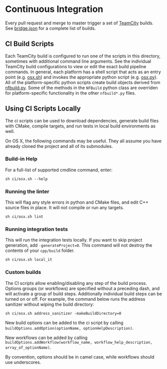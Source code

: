 # Continuous Integration
Every pull request and merge to master trigger a set of [TeamCity](https://teamcity.spotify.net/) builds. See [bridge.json](../buildconf/bridge.json) for a complete list of builds. 

## CI Build Scripts
Each TeamCity build is configured to run one of the scripts in this directory, sometimes with additional command line arguments. See the individual TeamCity build configurations to view or edit the exact build pipeline commands. In general, each platform has a shell script that acts as an entry point (e.g. [osx.sh](osx.sh)) and invokes the appropriate python script (e.g. [osx.py](osx.py)). All of the platform-specific python scripts create build objects derived from [nfbuild.py](nfbuild.py). Some of the methods in the `NFBuild` python class are overriden for platform-specific functionality in the other `nfbuild*.py` files. 

## Using CI Scripts Locally
The ci scripts can be used to download dependencies, generate build files with CMake, compile targets, and run tests in local build environments as well.

On OS X, the following commands may be useful. They all assume you have already cloned the project and all of its submodules.  

### Build-in Help

For a full-list of supported cmdline command, enter:

```
sh ci/osx.sh --help
```

### Running the linter
This will flag any style errors in python and CMake files, and edit C++ source files in place. It will not compile or run any targets. 
```
sh ci/osx.sh lint
```

### Running integration tests
This will run the integration tests locally.
If you want to skip project generation, add `-generateProject=0`.
This command will not destroy the contents of your `cpp/build` folder.
```
sh ci/osx.sh local_it
``` 

### Custom builds
The CI scripts allow enabling/disabling any step of the build process.
Options groups (or workflows) are specified without a preceding dash, and will activate a group of build steps.
Additionally individual build steps can be turned on or off. For example, the command below runs the address sanitizer
without wiping the build directory:
```
sh ci/osx.sh address_sanitizer -makeBuildDirectory=0
```

New build options can be added to the ci script by calling `buildOptions.addOption(optionName, optionHelpDescription)`.

New workflows can be added by calling `buildOptions.addWorkflow(workflow_name, workflow_help_description, array_of_optionName)`.

By convention, options should be in camel case, while workflows should use underscores.